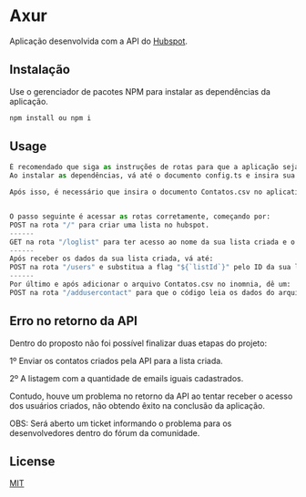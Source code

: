 # Axur

Aplicação desenvolvida com a API do [Hubspot](https://www.hubspot.com).

## Instalação

Use o gerenciador de pacotes NPM para instalar as dependências da aplicação.
```bash
npm install ou npm i
```

## Usage

```python
É recomendado que siga as instruções de rotas para que a aplicação seja apresentada de maneira correta.
Ao instalar as dependências, vá até o documento config.ts e insira sua API KEY.

Após isso, é necessário que insira o documento Contatos.csv no aplicativo insomnia (recomendado) da seguinte maneira:![axurgif](https://user-images.githubusercontent.com/47016580/172969758-4524152a-42d7-44b2-9c9a-d20e2483e91f.gif)


O passo seguinte é acessar as rotas corretamente, começando por:
POST na rota "/" para criar uma lista no hubspot.
------
GET na rota "/loglist" para ter acesso ao nome da sua lista criada e o ID.
------
Após receber os dados da sua lista criada, vá até:
POST na rota "/users" e substitua a flag "${`listId`}" pelo ID da sua lista criada.
------
Por último e após adicionar o arquivo Contatos.csv no inomnia, dê um:
POST na rota "/addusercontact" para que o código leia os dados do arquivo e crie os contatos no hubspot.
```

## Erro no retorno da API
Dentro do proposto não foi possível finalizar duas etapas do projeto:

1º Enviar os contatos criados pela API para a lista criada.

2º  A listagem com a quantidade de emails iguais cadastrados.

Contudo, houve um problema no retorno da API ao tentar receber o acesso dos usuários criados, não obtendo êxito na conclusão da aplicação.

OBS: Será aberto um ticket informando o problema para os desenvolvedores dentro do fórum da comunidade.

## License
[MIT](https://choosealicense.com/licenses/mit/)
